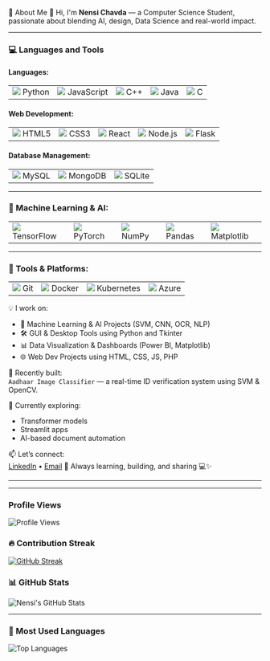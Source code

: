 🚀 About Me
👋 Hi, I'm **Nensi Chavda** — a Computer Science Student, passionate about blending AI, design, Data Science and real-world impact.

---

### 💻 Languages and Tools

#### Languages:
<table>
  <tr>
    <td><img src="https://img.icons8.com/color/48/000000/python.png"/> Python</td>
    <td><img src="https://img.icons8.com/color/48/000000/javascript.png"/> JavaScript</td>
    <td><img src="https://img.icons8.com/color/48/000000/c-plus-plus-logo.png"/> C++</td>
    <td><img src="https://img.icons8.com/color/48/000000/java-coffee-cup-logo.png"/> Java</td>
    <td><img src="https://img.icons8.com/color/48/000000/c-programming.png"/> C</td>
  </tr>
</table>

#### Web Development:
<table>
  <tr>
    <td><img src="https://img.icons8.com/color/48/000000/html-5.png"/> HTML5</td>
    <td><img src="https://img.icons8.com/color/48/000000/css3.png"/> CSS3</td>
    <td><img src="https://img.icons8.com/officel/48/react.png"/> React</td>
    <td><img src="https://img.icons8.com/color/48/000000/nodejs.png"/> Node.js</td>
    <td><img src="https://img.icons8.com/ios-filled/48/000000/flask.png"/> Flask</td>
  </tr>
</table>

#### Database Management:
<table>
  <tr>
    <td><img src="https://img.icons8.com/ios-filled/48/000000/mysql-logo.png"/> MySQL</td>
    <td><img src="https://img.icons8.com/color/48/000000/mongodb.png"/> MongoDB</td>
    <td><img src="https://img.icons8.com/ios-filled/48/000000/sqlite.png"/> SQLite</td>
  </tr>
</table>

---

### 🤖 Machine Learning & AI:
<table>
  <tr>
    <td><img src="https://img.icons8.com/color/48/000000/tensorflow.png"/> TensorFlow</td>
    <td><img src="https://img.icons8.com/color/48/000000/pytorch.png"/> PyTorch</td>
    <td><img src="https://img.icons8.com/color/48/000000/numpy.png"/> NumPy</td>
    <td><img src="https://img.icons8.com/external-soft-fill-juicy-fish/48/000000/external-pandas-a-data-analysis-library-for-python-soft-fill-soft-fill-juicy-fish.png"/> Pandas</td>
    <td><img src="https://img.icons8.com/external-outline-juicy-fish/48/000000/external-matplotlib-a-data-visualization-library-for-python-outline-juicy-fish.png"/> Matplotlib</td>
  </tr>
</table>

---

### 🧰 Tools & Platforms:
<table>
  <tr>
    <td><img src="https://img.icons8.com/color/48/000000/git.png"/> Git</td>
    <td><img src="https://img.icons8.com/color/48/000000/docker.png"/> Docker</td>
    <td><img src="https://img.icons8.com/color/48/000000/kubernetes.png"/> Kubernetes</td>
    <td><img src="https://img.icons8.com/color/48/000000/microsoft-azure.png"/> Azure</td>
  </tr>
</table>


💡 I work on:
- 🤖 Machine Learning & AI Projects (SVM, CNN, OCR, NLP)
- 🛠️ GUI & Desktop Tools using Python and Tkinter
- 📊 Data Visualization & Dashboards (Power BI, Matplotlib)
- 🌐 Web Dev Projects using HTML, CSS, JS, PHP

🚀 Recently built:  
`Aadhaar Image Classifier` — a real-time ID verification system using SVM & OpenCV.

🎯 Currently exploring:
- Transformer models
- Streamlit apps
- AI-based document automation

📫 Let’s connect:  
[LinkedIn](https://www.linkedin.com/in/nensi-chavda-b7baa3253/) • [Email](nensichavda7@gmail.com) 
🔁 Always learning, building, and sharing 💻✨

---
---

### Profile Views

![Profile Views](https://komarev.com/ghpvc/?username=Nensi7&style=flat-square&color=orange)


### 🔥 Contribution Streak

[![GitHub Streak](https://streak-stats.demolab.com?user=Nensi7&theme=highcontrast)](https://git.io/streak-stats)


### 📊 GitHub Stats

![Nensi's GitHub Stats](https://github-readme-stats.vercel.app/api?username=Nensi7&show_icons=true&theme=highcontrast&count_private=true)

---

### 🚀 Most Used Languages

![Top Languages](https://github-readme-stats.vercel.app/api/top-langs/?username=Nensi7&layout=compact&theme=highcontrast)
